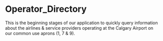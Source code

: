 # Operator_Directory
This is the beginning stages of our application to quickly query information about the airlines &amp; service providers operating at the Calgary Airport on our common use aprons (1, 7 &amp; 9).
